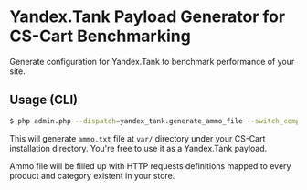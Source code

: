 # Yandex.Tank Payload Generator for CS-Cart Benchmarking
Generate configuration for Yandex.Tank to benchmark performance of your site.

## Usage (CLI)

```bash
$ php admin.php --dispatch=yandex_tank.generate_ammo_file --switch_company_id=1
```

This will generate `ammo.txt` file at `var/` directory under your CS-Cart installation directory. You're free to use it as a Yandex.Tank payload.

Ammo file will be filled up with HTTP requests definitions mapped to every product and category existent in your store.
